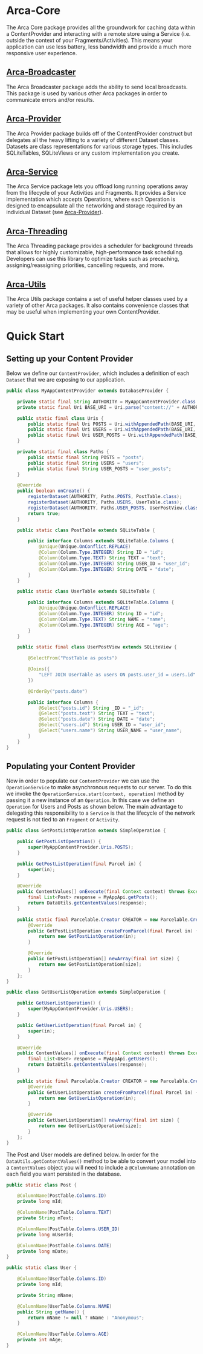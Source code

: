 # Arca-Core

The Arca Core package provides all the groundwork for caching data within a ContentProvider and interacting with a remote store using a Service (i.e. outside the context of your Fragments/Activities). This means your application can use less battery, less bandwidth and provide a much more responsive user experience.

## [Arca-Broadcaster](arca-broadcaster)
The Arca Broadcaster package adds the ability to send local broadcasts. This package is used by various other Arca packages in order to communicate errors and/or results.

## [Arca-Provider](arca-provider)
The Arca Provider package builds off of the ContentProvider construct but delegates all the heavy lifting to a variety of different Dataset classes. Datasets are class representations for various storage types. This includes SQLiteTables, SQLiteViews or any custom implementation you create.

## [Arca-Service](arca-service)
The Arca Service package lets you offload long running operations away from the lifecycle of your Activities and Fragments. It provides a Service implementation which accepts Operations, where each Operation is designed to encapsulate all the networking and storage required by an individual Dataset (see [Arca-Provider](arca-provider)). 

## [Arca-Threading](arca-threading)
The Arca Threading package provides a scheduler for background threads that allows for highly customizable, high-performance task scheduling. Developers can use this library to optimize tasks such as precaching, assigning/reassigning priorities, cancelling requests, and more.

## [Arca-Utils](arca-utils)
The Arca Utils package contains a set of useful helper classes used by a variety of other Arca packages. It also contains convenience classes that may be useful when implementing your own ContentProvider.

# Quick Start

## Setting up your Content Provider

Below we define our `ContentProvider`, which includes a definition of each `Dataset` that we are exposing to our application.

```java
public class MyAppContentProvider extends DatabaseProvider {

	private static final String AUTHORITY = MyAppContentProvider.class.getName();
	private static final Uri BASE_URI = Uri.parse("content://" + AUTHORITY);

	public static final class Uris {
        public static final Uri POSTS = Uri.withAppendedPath(BASE_URI, Paths.POSTS);
        public static final Uri USERS = Uri.withAppendedPath(BASE_URI, Paths.USERS);
		public static final Uri USER_POSTS = Uri.withAppendedPath(BASE_URI, Paths.USER_POSTS);
	}

	private static final class Paths {
		public static final String POSTS = "posts";
		public static final String USERS = "users";
		public static final String USER_POSTS = "user_posts";
	}

	@Override
	public boolean onCreate() {
		registerDataset(AUTHORITY, Paths.POSTS, PostTable.class);
		registerDataset(AUTHORITY, Paths.USERS, UserTable.class);
		registerDataset(AUTHORITY, Paths.USER_POSTS, UserPostView.class);
		return true;
	}

	public static class PostTable extends SQLiteTable {

		public interface Columns extends SQLiteTable.Columns {
			@Unique(Unique.OnConflict.REPLACE)
			@Column(Column.Type.INTEGER) String ID = "id";
			@Column(Column.Type.TEXT) String TEXT = "text";
			@Column(Column.Type.INTEGER) String USER_ID = "user_id";
			@Column(Column.Type.INTEGER) String DATE = "date";
		}
	}

	public static class UserTable extends SQLiteTable {

		public interface Columns extends SQLiteTable.Columns {
			@Unique(Unique.OnConflict.REPLACE)
			@Column(Column.Type.INTEGER) String ID = "id";
			@Column(Column.Type.TEXT) String NAME = "name";
			@Column(Column.Type.INTEGER) String AGE = "age";
		}
	}

	public static final class UserPostView extends SQLiteView {

		@SelectFrom("PostTable as posts")

		@Joins({
			"LEFT JOIN UserTable as users ON posts.user_id = users.id"
		})

		@OrderBy("posts.date")

		public interface Columns {
			@Select("posts.id") String _ID = "_id";
			@Select("posts.text") String TEXT = "text";
			@Select("posts.date") String DATE = "date";
			@Select("users.id") String USER_ID = "user_id";
			@Select("users.name") String USER_NAME = "user_name";
		}
	}
}
```

## Populating your Content Provider

Now in order to populate our `ContentProvider` we can use the `OperationService` to make asynchronous requests to our server. To do this we invoke the `OperationService.start(context, operation)` method by passing it a new instance of an `Operation`. In this case we define an `Operation` for Users and Posts as shown below. The main advantage to delegating this responsibility to a `Service` is that the lifecycle of the network request is not tied to an `Fragment` or `Activity`.

```java
public class GetPostListOperation extends SimpleOperation {

	public GetPostListOperation() {
		super(MyAppContentProvider.Uris.POSTS);
	}

	public GetPostListOperation(final Parcel in) {
		super(in);
	}

	@Override
	public ContentValues[] onExecute(final Context context) throws Exception {
		final List<Post> response = MyAppApi.getPosts();
		return DataUtils.getContentValues(response);
	}

	public static final Parcelable.Creator CREATOR = new Parcelable.Creator() {
		@Override
		public GetPostListOperation createFromParcel(final Parcel in) {
			return new GetPostListOperation(in);
		}

		@Override
		public GetPostListOperation[] newArray(final int size) {
			return new GetPostListOperation[size];
		}
	};
}
```

```java
public class GetUserListOperation extends SimpleOperation {

	public GetUserListOperation() {
		super(MyAppContentProvider.Uris.USERS);
	}

	public GetUserListOperation(final Parcel in) {
		super(in);
	}

	@Override
	public ContentValues[] onExecute(final Context context) throws Exception {
		final List<User> response = MyAppApi.getUsers();
		return DataUtils.getContentValues(response);
	}

	public static final Parcelable.Creator CREATOR = new Parcelable.Creator() {
		@Override
		public GetUserListOperation createFromParcel(final Parcel in) {
			return new GetUserListOperation(in);
		}

		@Override
		public GetUserListOperation[] newArray(final int size) {
			return new GetUserListOperation[size];
		}
	};
}
```

The Post and User models are defined below. In order for the `DataUtils.getContentValues()` method to be able to convert your model into a `ContentValues` object you will need to include a `@ColumnName` annotation on each field you want persisted in the database.

```java
public static class Post {

	@ColumnName(PostTable.Columns.ID)
	private long mId;

	@ColumnName(PostTable.Columns.TEXT)
	private String mText;

	@ColumnName(PostTable.Columns.USER_ID)
	private long mUserId;

	@ColumnName(PostTable.Columns.DATE)
	private long mDate;
}
```

```java
public static class User {

	@ColumnName(UserTable.Columns.ID)
	private long mId;

	private String mName;

	@ColumnName(UserTable.Columns.NAME)
	public String getName() {
		return mName != null ? mName : "Anonymous";
	}

	@ColumnName(UserTable.Columns.AGE)
	private int mAge;
}
```